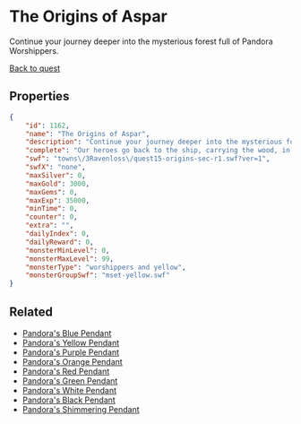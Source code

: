 # The Origins of Aspar

Continue your journey deeper into the mysterious forest full of Pandora Worshippers.

[Back to quest](../quests.md)

## Properties

```json
{
    "id": 1162,
    "name": "The Origins of Aspar",
    "description": "Continue your journey deeper into the mysterious forest full of Pandora Worshippers.",
    "complete": "Our heroes go back to the ship, carrying the wood, in silence....",
    "swf": "towns\/3Ravenloss\/quest15-origins-sec-r1.swf?ver=1",
    "swfX": "none",
    "maxSilver": 0,
    "maxGold": 3000,
    "maxGems": 0,
    "maxExp": 35000,
    "minTime": 0,
    "counter": 0,
    "extra": "",
    "dailyIndex": 0,
    "dailyReward": 0,
    "monsterMinLevel": 0,
    "monsterMaxLevel": 99,
    "monsterType": "worshippers and yellow",
    "monsterGroupSwf": "mset-yellow.swf"
}
```

## Related

- [Pandora's Blue Pendant](../items/12182-pandora-s-blue-pendant.md)
- [Pandora's Yellow Pendant](../items/12183-pandora-s-yellow-pendant.md)
- [Pandora's Purple Pendant](../items/12184-pandora-s-purple-pendant.md)
- [Pandora's Orange Pendant](../items/12185-pandora-s-orange-pendant.md)
- [Pandora's Red Pendant](../items/12186-pandora-s-red-pendant.md)
- [Pandora's Green Pendant](../items/12187-pandora-s-green-pendant.md)
- [Pandora's White Pendant](../items/12188-pandora-s-white-pendant.md)
- [Pandora's Black Pendant](../items/12189-pandora-s-black-pendant.md)
- [Pandora's Shimmering Pendant](../items/12190-pandora-s-shimmering-pendant.md)


